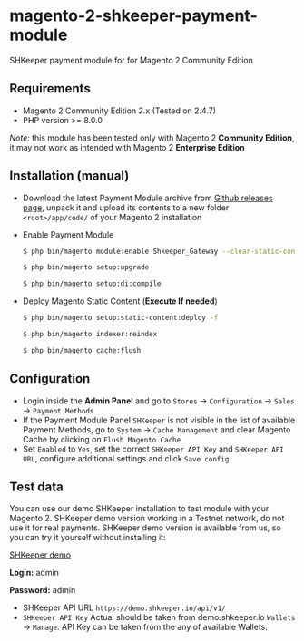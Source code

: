 # magento-2-shkeeper-payment-module
SHKeeper payment module for for Magento 2 Community Edition

## Requirements

* Magento 2 Community Edition 2.x (Tested on 2.4.7)
* PHP version >= 8.0.0

*Note:* this module has been tested only with Magento 2 __Community Edition__, it may not work as intended with Magento 2 __Enterprise Edition__


## Installation (manual)

* Download the latest Payment Module archive from [Github releases page](https://github.com/vsys-host/magento-2-shkeeper-payment-module/releases), unpack it and upload its contents to a new folder ```<root>/app/code/``` of your Magento 2 installation


* Enable Payment Module

  ```sh
  $ php bin/magento module:enable Shkeeper_Gateway --clear-static-content
  ```

  ```sh
  $ php bin/magento setup:upgrade
  ```

  ```sh
  $ php bin/magento setup:di:compile
  ```

* Deploy Magento Static Content (__Execute If needed__)

  ```sh
  $ php bin/magento setup:static-content:deploy -f
  ```
  
  ```sh
  $ php bin/magento indexer:reindex
  ```   

  ```sh
  $ php bin/magento cache:flush
  ```

  

## Configuration

* Login inside the __Admin Panel__ and go to ```Stores``` -> ```Configuration``` -> ```Sales``` -> ```Payment Methods```
* If the Payment Module Panel ```SHKeeper``` is not visible in the list of available Payment Methods,
  go to  ```System``` -> ```Cache Management``` and clear Magento Cache by clicking on ```Flush Magento Cache```
* Set ```Enabled``` to ```Yes```, set the correct ```SHKeeper API Key``` and ```SHKeeper API URL```, configure additional settings and click ```Save config```

## Test data

You can use our demo SHKeeper installation to test module with your Magento 2. SHKeeper demo version working in a Testnet network, do not use it for real payments.
SHKeeper demo version is available from us, so you can try it yourself without installing it:

[SHKeeper demo](https://demo.shkeeper.io/)

**Login:** admin

**Password:** admin  


* SHKeeper API URL ```https://demo.shkeeper.io/api/v1/```
* ```SHKeeper API Key``` Actual should be taken from demo.shkeeper.io  ```Wallets``` -> ```Manage```. API Key can be taken from the any of available Wallets.
